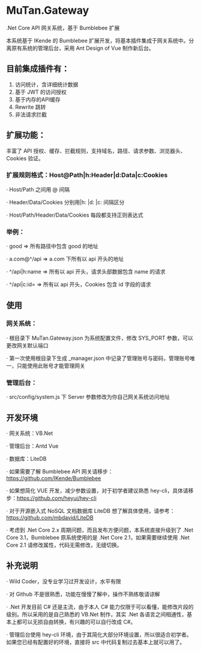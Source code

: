# MuTan.Gateway
.Net Core API 网关系统，基于 Bumblebee 扩展


本系统基于 IKende 的 Bumblebee 扩展开发，将基本插件集成于网关系统中。分离原有系统的管理后台，采用 Ant Design of Vue 制作新后台。


## 目前集成插件有：
1. 访问统计，含详细统计数据
2. 基于 JWT 的访问授权
3. 基于内存的API缓存
4. Rewrite 跳转
5. 非法请求拦截


## 扩展功能：
丰富了 API 授权、缓存、拦截规则，支持域名，路径、请求参数、浏览器头、Cookies 验证。

### 扩展规则格式：Host@Path|h:Header|d:Data|c:Cookies
· Host/Path 之间用 @ 间隔

· Header/Data/Cookies 分别用|h: |d: |c: 间隔区分

· Host/Path/Header/Data/Cookies 每段都支持正则表达式


### 举例：
· good => 所有路径中包含 good 的地址

· a.com@^/api => a.com 下所有以 api 开头的地址

· ^/api|h:name => 所有以 api 开头，请求头部数据包含 name 的请求

· ^/api|c:id\= => 所有以 api 开头，Cookies 包含 id 字段的请求


## 使用

### 网关系统：
· 根目录下 MuTan.Gateway.json 为系统配置文件，修改 SYS_PORT 参数，可以更改网关默认端口

· 第一次使用根目录下生成 _manager.json 中记录了管理账号与密码，管理账号唯一，只能使用此账号才能管理网关

### 管理后台：
· src/config/system.js 下 Server 参数修改为你自己网关系统访问地址


## 开发环境
· 网关系统：VB.Net

· 管理后台：Antd Vue

· 数据库：LiteDB

· 如果需要了解 Bumblebee API 网关请移步：https://github.com/IKende/Bumblebee 

· 如果想简化 VUE 开发，减少参数设置，对于初学者建议熟悉 hey-cli，具体请移步：https://github.com/heyui/hey-cli 

· 对于开源嵌入式 NoSQL 文档数据库 LiteDB 想了解具体使用，请参考：https://github.com/mbdavid/LiteDB 

· 考虑到 .Net Core 2.x 周期问题，而且发布方便问题，本系统直接升级到了 .Net Core 3.1，Bumblebee 原系统使用的是 .Net Core 2.1，如果需要继续使用 .Net Core 2.1 请修改属性，代码无需修改，无缝切换。


## 补充说明
· Wild Coder，没专业学习过开发设计，水平有限

· 对 Github 不是很熟悉，功能在慢慢了解中，操作不熟练敬请谅解

· .Net 开发目前 C# 还是主流，由于本人 C# 能力仅限于可以看懂，能修改片段的级别。所以采用的是自己熟悉的 VB.Net 制作，其实 .Net 各语言之间相通性，基本上都可以无损自由转换，有兴趣的可以自行改成 C#。

· 管理后台使用 hey-cli 环境，由于其简化大部分环境设置，所以很适合初学者。如果您已经有配置好的环境，直接将 src 中代码复制过去基本上就可以用了。
